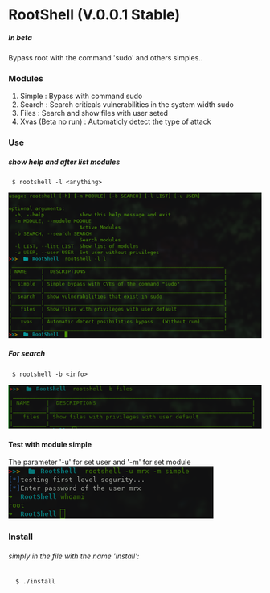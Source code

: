 # RootShell  (V.0.0.1 Stable) 
##### In beta

Bypass root with the command 'sudo' and others simples..

### Modules
1. Simple : Bypass with command sudo 
2. Search : Search criticals vulnerabilities in the system width sudo
3. Files : Search and show files with user seted 
4. Xvas (Beta no run) : Automaticly detect the type of attack

### Use
##### show help and after list modules
     $ rootshell -l <anything>
![rootshell_1](https://raw.githubusercontent.com/mrx04programmer/myimages/main/rootshell_1.png)
##### For search 
     $ rootshell -b <info> 
![rootshell_2](https://raw.githubusercontent.com/mrx04programmer/myimages/main/rootshell_2.png)
#### Test with module simple
  The parameter '-u' for set user and '-m' for set module 
![rootshell_3](https://raw.githubusercontent.com/mrx04programmer/myimages/main/rootshell_3.png)


### Install
###### simply in the file with the name 'install':
      $ ./install    
